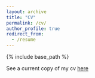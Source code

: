 ```yaml
---
layout: archive
title: "CV"
permalink: /cv/
author_profile: true
redirect_from:
  - /resume
---
```


{% include base_path %}

See a current copy of my cv [here](https://github.com/theloniousgoerz/theloniousgoerz.github.io/blob/master/files/CV_Goerz.docx.pdf)
